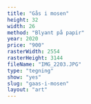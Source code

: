 ```yaml
---
title: "Gås i mosen"
height: 32
width: 26
method: "Blyant på papir"
year: 2020
price: "900"
rasterWidth: 2554
rasterHeight: 3144
fileName: "IMG_2203.JPG"
type: "tegning"
show: "yes"
slug: "gaas-i-mosen"
layout: "art"
---
```

